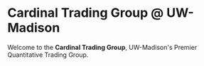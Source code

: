 # Cardinal Trading Group @ UW-Madison

Welcome to the **Cardinal Trading Group**, UW-Madison's Premier Quantitative Trading Group.
